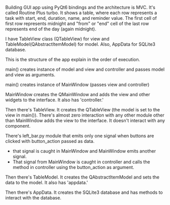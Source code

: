 Building GUI app using PyQt6 bindings and the architecture is MVC. It's called Routine Plus turbo. 
It shows a table, where each row represents a task with start, end, duration, name, and reminder value. 
The first cell of first row represents midnight and "from" or "end" cell of the last row represents end of the day (again midnight).

I have TableView class (QTableView) for view and TableModel(QAbstractItemModel) for model. Also, AppData for SQLite3 database.

This is the structure of the app explain in the order of execution.

main() creates instance of model and view and controller and passes model and view as arguments.

main() creates instance of MainWindow (passes view and controller)

MainWindow creates the QMainWindow and adds the view and other widgets to the interface. It also has 'controller.'

Then there's TableView. It creates the QTableView (the model is set to the view in main()). There's almost zero interaction with any other module other than MainWindow adds the view to the interface. It doesn't interact with any component.

There's left_bar.py module that emits only one signal when buttons are clicked with button_action passed as data.
 - that signal is caught in MainWindow and MainWindow emits another signal.
 - That signal from MainWindow is caught in controller and calls the method in controller using the button_action as argument.

Then there's TableModel. It creates the QAbstractItemModel and sets the data to the model. It also has 'appdata.'

Then there's AppData. It creates the SQLite3 database and has methods to interact with the database.
```